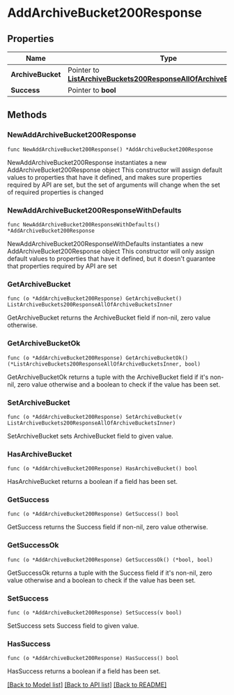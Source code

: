 # AddArchiveBucket200Response

## Properties

Name | Type | Description | Notes
------------ | ------------- | ------------- | -------------
**ArchiveBucket** | Pointer to [**ListArchiveBuckets200ResponseAllOfArchiveBucketsInner**](ListArchiveBuckets200ResponseAllOfArchiveBucketsInner.md) |  | [optional] 
**Success** | Pointer to **bool** |  | [optional] 

## Methods

### NewAddArchiveBucket200Response

`func NewAddArchiveBucket200Response() *AddArchiveBucket200Response`

NewAddArchiveBucket200Response instantiates a new AddArchiveBucket200Response object
This constructor will assign default values to properties that have it defined,
and makes sure properties required by API are set, but the set of arguments
will change when the set of required properties is changed

### NewAddArchiveBucket200ResponseWithDefaults

`func NewAddArchiveBucket200ResponseWithDefaults() *AddArchiveBucket200Response`

NewAddArchiveBucket200ResponseWithDefaults instantiates a new AddArchiveBucket200Response object
This constructor will only assign default values to properties that have it defined,
but it doesn't guarantee that properties required by API are set

### GetArchiveBucket

`func (o *AddArchiveBucket200Response) GetArchiveBucket() ListArchiveBuckets200ResponseAllOfArchiveBucketsInner`

GetArchiveBucket returns the ArchiveBucket field if non-nil, zero value otherwise.

### GetArchiveBucketOk

`func (o *AddArchiveBucket200Response) GetArchiveBucketOk() (*ListArchiveBuckets200ResponseAllOfArchiveBucketsInner, bool)`

GetArchiveBucketOk returns a tuple with the ArchiveBucket field if it's non-nil, zero value otherwise
and a boolean to check if the value has been set.

### SetArchiveBucket

`func (o *AddArchiveBucket200Response) SetArchiveBucket(v ListArchiveBuckets200ResponseAllOfArchiveBucketsInner)`

SetArchiveBucket sets ArchiveBucket field to given value.

### HasArchiveBucket

`func (o *AddArchiveBucket200Response) HasArchiveBucket() bool`

HasArchiveBucket returns a boolean if a field has been set.

### GetSuccess

`func (o *AddArchiveBucket200Response) GetSuccess() bool`

GetSuccess returns the Success field if non-nil, zero value otherwise.

### GetSuccessOk

`func (o *AddArchiveBucket200Response) GetSuccessOk() (*bool, bool)`

GetSuccessOk returns a tuple with the Success field if it's non-nil, zero value otherwise
and a boolean to check if the value has been set.

### SetSuccess

`func (o *AddArchiveBucket200Response) SetSuccess(v bool)`

SetSuccess sets Success field to given value.

### HasSuccess

`func (o *AddArchiveBucket200Response) HasSuccess() bool`

HasSuccess returns a boolean if a field has been set.


[[Back to Model list]](../README.md#documentation-for-models) [[Back to API list]](../README.md#documentation-for-api-endpoints) [[Back to README]](../README.md)


